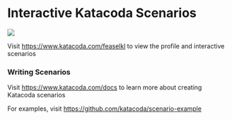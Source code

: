 # Interactive Katacoda Scenarios

[![](http://shields.katacoda.com/katacoda/feaselkl/count.svg)](https://www.katacoda.com/feaselkl "Get your profile on Katacoda.com")

Visit https://www.katacoda.com/feaselkl to view the profile and interactive scenarios

### Writing Scenarios
Visit https://www.katacoda.com/docs to learn more about creating Katacoda scenarios

For examples, visit https://github.com/katacoda/scenario-example
